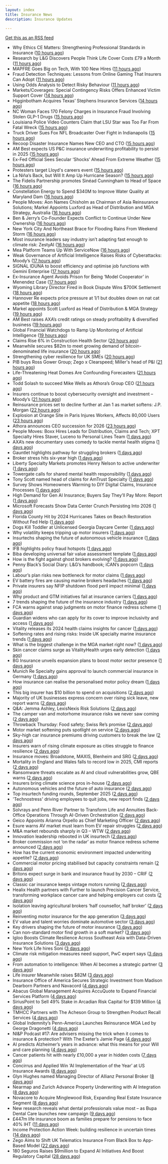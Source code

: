 ```yaml
---
layout: index
title: Insurance News
description: Insurance Updates

---
```


[Get this as an RSS feed](/insurance.rss)

<!-- news_marker starts -->
- Why Ethics CE Matters: Strengthening Professional Standards in Insurance ([10 hours ago](https://www.insurancejournal.com/blogs/risk-insurance-education-alliance/2025/10/10/842545.htm))
- Research by L&G Discovers People Think Life Cover Costs £79 a Month ([11 hours ago](https://insurance-edge.net/2025/10/10/research-by-lg-discovers-people-think-life-cover-costs-79-a-month/))
- MAPFRE Goes Big on Tech, With 100 New Hires ([11 hours ago](https://insurance-edge.net/2025/10/10/mapfre-goes-big-on-tech-with-100-new-hires/))
- Fraud Detection Techniques: Lessons from Online Gaming That Insurers Can Adopt ([11 hours ago](https://insurance-edge.net/2025/10/10/fraud-detection-techniques-lessons-from-online-gaming-that-insurers-can-adopt/))
- Using Odds Analysis to Detect Risky Behaviour ([11 hours ago](https://insurance-edge.net/2025/10/10/using-odds-analysis-to-detect-risky-behaviour/))
- Markets/Coverages: Special Contingency Risks Offers Enhanced Victim Support Cover ([14 hours ago](https://www.insurancejournal.com/news/international/2025/10/10/843417.htm))
- Higginbotham Acquires Texas’ Stephens Insurance Services ([14 hours ago](https://www.insurancejournal.com/news/southcentral/2025/10/10/843413.htm))
- NC Woman Faces 170 Felony Charges in Insurance Fraud Involving Stolen GLP-1 Drugs ([15 hours ago](https://www.insurancejournal.com/news/southeast/2025/10/10/843408.htm))
- Louisiana Police Video Counters Claim that LSU Star was Too Far From Fatal Wreck ([15 hours ago](https://www.insurancejournal.com/news/southcentral/2025/10/10/843406.htm))
- Truck Driver Sues Fox NFL Broadcaster Over Fight in Indianapolis ([15 hours ago](https://www.insurancejournal.com/news/midwest/2025/10/10/843403.htm))
- Recoop Disaster Insurance Names New CEO and CTO ([15 hours ago](https://www.insurancejournal.com/news/midwest/2025/10/10/843400.htm))
- AM Best expects US P&C insurance underwriting profitability to persist in 2025 ([15 hours ago](https://www.reinsurancene.ws/am-best-expects-us-pc-insurance-underwriting-profitability-to-persist-in-2025/))
- Ex-Fed Official Sees Secular ‘Shocks’ Ahead From Extreme Weather ([15 hours ago](https://www.insurancejournal.com/news/national/2025/10/10/843392.htm))
- Protesters target Lloyd's careers event ([15 hours ago](https://www.postonline.co.uk/lloyd%E2%80%99slondon/7959201/protesters-target-dive-in-for-the-fourth-time))
- La Niña’s Back, but Will It Amp Up Hurricane Season? ([15 hours ago](https://www.insurancejournal.com/news/national/2025/10/10/843387.htm))
- The Fidelis Partnership promotes Sinéad Cunningham to Head of Space ([16 hours ago](https://www.reinsurancene.ws/the-fidelis-partnership-promotes-sinead-cunningham-to-head-of-space/))
- Constellation Energy to Spend $340M to Improve Water Quality at Maryland Dam ([16 hours ago](https://www.insurancejournal.com/news/east/2025/10/10/843385.htm))
- People Moves: Aon Names Chisholm as Chairman of Asia Reinsurance Solutions; Markel Appoints Luxford as Head of Distribution and MGA Strategy, Australia ([16 hours ago](https://www.insurancejournal.com/news/international/2025/10/10/843376.htm))
- Ben & Jerry’s Co-Founder Expects Conflict to Continue Under New Ownership ([16 hours ago](https://www.insurancejournal.com/news/east/2025/10/10/843377.htm))
- New York City And Northeast Brace for Flooding Rains From Weekend Storm ([16 hours ago](https://www.insurancejournal.com/news/east/2025/10/10/843373.htm))
- Most insurance leaders say industry isn’t adapting fast enough to climate risk: ZestyAI ([16 hours ago](https://www.reinsurancene.ws/most-insurance-leaders-say-industry-isnt-adapting-fast-enough-to-climate-risk-zestyai/))
- Mea Platform Teams Up With ServiceNow ([16 hours ago](https://insurance-edge.net/2025/10/10/mea-platform-teams-up-with-servicenow/))
- Weak Governance of Artificial Intelligence Raises Risks of Cyberattacks: Moody’s ([17 hours ago](https://www.insurancejournal.com/news/international/2025/10/10/843354.htm))
- SIGNAL IDUNA to boost efficiency and optimise job functions with Gemini Enterprise ([17 hours ago](https://www.reinsurancene.ws/signal-iduna-to-boost-efficiency-and-optimise-job-functions-with-gemini-enterprise/))
- Ex-Insurance Agent Avoids Prison for Being ‘Model Cooperator’ in Menendez Case ([17 hours ago](https://www.insurancejournal.com/news/east/2025/10/10/843316.htm))
- Wyoming Library Director Fired in Book Dispute Wins $700K Settlement ([18 hours ago](https://www.insurancejournal.com/news/west/2025/10/10/843344.htm))
- Hannover Re expects price pressure at 1/1 but doubles down on nat cat appetite ([18 hours ago](https://www.reinsurancene.ws/hannover-re-expects-price-pressure-at-1-1-but-doubles-down-on-nat-cat-appetite/))
- Markel appoints Scott Luxford as Head of Distribution & MGA Strategy ([19 hours ago](https://www.reinsurancene.ws/markel-appoints-scott-luxford-as-head-of-distribution-mga-strategy/))
- AM Best raises AXA’s credit ratings on steady profitability & diversified business ([19 hours ago](https://www.reinsurancene.ws/am-best-raises-axas-credit-ratings-on-steady-profitability-diversified-business/))
- Global Financial Watchdogs to Ramp Up Monitoring of Artificial Intelligence ([19 hours ago](https://www.insurancejournal.com/news/international/2025/10/10/843340.htm))
- Claims Rise 6% in Construction Health Sector ([20 hours ago](https://insurance-edge.net/2025/10/10/claims-rise-6-in-construction-health-sector/))
- Meanwhile secures $82m to meet growing demand of bitcoin-denominated life insurance ([20 hours ago](https://www.reinsurancene.ws/meanwhile-secures-82m-to-meet-growing-demand-of-bitcoin-denominated-life-insurance/))
- Strengthening cyber resilience for UK SMEs ([20 hours ago](https://www.insurancebusinessmag.com/uk/news/cyber/strengthening-cyber-resilience-for-uk-smes-552638.aspx))
- PIB buys Ross Gower Group; Zego x Clearspeed; Miller's head of P&I ([21 hours ago](https://www.postonline.co.uk/news/7959175/pib-buys-ross-gower-group-zego-x-clearspeed-millers-head-of-pi))
- Life-Threatening Heat Domes Are Confounding Forecasters ([21 hours ago](https://www.insurancejournal.com/news/international/2025/10/10/843330.htm))
- Todd Solash to succeed Mike Wells as Athora’s Group CEO ([21 hours ago](https://www.reinsurancene.ws/todd-solash-to-succeed-mike-wells-as-athoras-group-ceo/))
- Insurers continue to boost cybersecurity oversight and investment – Moody’s ([21 hours ago](https://www.insurancebusinessmag.com/uk/news/cyber/insurers-continue-to-boost-cybersecurity-oversight-and-investment--moodys-552630.aspx))
- Reinsurance prices set to decline further at Jan 1 as market softens: J.P. Morgan ([22 hours ago](https://www.reinsurancene.ws/reinsurance-prices-set-to-decline-further-at-jan-1-as-market-softens-j-p-morgan/))
- Explosion at Orange Site in Paris Injures Workers, Affects 80,000 Users ([23 hours ago](https://www.insurancejournal.com/news/international/2025/10/10/843321.htm))
- Athora announces CEO succession for 2026 ([23 hours ago](https://www.insurancebusinessmag.com/uk/news/breaking-news/athora-announces-ceo-succession-for-2026-552609.aspx))
- People Moves: Boxx Hires Leads for Distribution, Claims and Tech; XPT Specialty Hires Staver, Luceno to Personal Lines Team ([1 days ago](https://www.insurancejournal.com/news/national/2025/10/10/843257.htm))
- AXA’s new documentary uses comedy to tackle mental health stigma ([1 days ago](https://www.insurancebusinessmag.com/uk/news/life-insurance/axas-new-documentary-uses-comedy-to-tackle-mental-health-stigma-552601.aspx))
- Gauntlet highlights pathway for struggling brokers ([1 days ago](https://www.insurancebusinessmag.com/uk/news/breaking-news/gauntlet-highlights-pathway-for-struggling-brokers-552599.aspx))
- Broker stress hits six-year high ([1 days ago](https://www.insurancebusinessmag.com/uk/news/life-insurance/broker-stress-hits-sixyear-high-552598.aspx))
- Liberty Specialty Markets promotes Henry Nelson to active underwriter ([1 days ago](https://www.insurancebusinessmag.com/uk/news/breaking-news/liberty-specialty-markets-promotes-henry-nelson-to-active-underwriter-552597.aspx))
- Towergate calls for shared mental health responsibility ([1 days ago](https://www.insurancebusinessmag.com/uk/news/life-insurance/towergate-calls-for-shared-mental-health-responsibility-552596.aspx))
- Tony Scott named head of claims for AmTrust Specialty ([1 days ago](https://www.insurancebusinessmag.com/uk/news/breaking-news/tony-scott-named-head-of-claims-for-amtrust-specialty-552595.aspx))
- Survey Shows Homeowners Warming to DIY Digital Claims, Insurance Processes ([1 days ago](https://www.insurancejournal.com/news/national/2025/10/10/843244.htm))
- High Demand for Gen AI Insurance; Buyers Say They’ll Pay More: Report ([1 days ago](https://www.insurancejournal.com/news/national/2025/10/10/843301.htm))
- Microsoft Forecasts Show Data Center Crunch Persisting Into 2026 ([1 days ago](https://www.insurancejournal.com/news/national/2025/10/10/843307.htm))
- Florida County Hit by 2024 Hurricanes Takes on Beach Restoration Without Fed Help ([1 days ago](https://www.insurancejournal.com/news/southeast/2025/10/10/843237.htm))
- Dogs Kill Toddler at Unlicensed Georgia Daycare Center ([1 days ago](https://www.insurancejournal.com/news/southeast/2025/10/10/843246.htm))
- Why volatility keeps tripping up motor insurers ([1 days ago](https://www.postonline.co.uk/people/7959193/why-volatility-keeps-tripping-up-motor-insurers))
- Insurtechs shaping the future of autonomous vehicle insurance ([1 days ago](https://www.postonline.co.uk/technology/7959084/insurtechs-shaping-the-future-of-autonomous-vehicle-insurance))
- IFB highlights policy fraud hotspots ([1 days ago](https://www.postonline.co.uk/news/7959158/ifb-highlights-policy-fraud-hotspots))
- Biba developing universal fair value assessment template ([1 days ago](https://www.postonline.co.uk/broker/7959143/biba-developing-universal-fair-value-assessment-template))
- How is the fight against ghost brokers evolving? ([1 days ago](https://www.postonline.co.uk/claims/7958913/how-is-the-fight-against-ghost-brokers-evolving))
- Penny Black’s Social Diary: L&G’s handbook; iCAN’s popcorn ([1 days ago](https://www.postonline.co.uk/people/7958928/penny-black%E2%80%99s-social-diary-lg%E2%80%99s-handbook-ican%E2%80%99s-popcorn))
- Labour’s plan risks new bottleneck for motor claims ([1 days ago](https://www.postonline.co.uk/claims/7959126/labour%E2%80%99s-plan-risks-new-bottleneck-for-motor-claims))
- EV battery fires are causing marine brokers headaches ([1 days ago](https://www.insurancebusinessmag.com/uk/news/marine/ev-battery-fires-are-causing-marine-brokers-headaches-552462.aspx))
- Private insurers say NFIP shutdown flood peril impact minimal ([1 days ago](https://www.dig-in.com/news/private-insurers-say-nfip-shutdown-flood-peril-impact-minimal))
- Why product and GTM initiatives fail at insurance carriers ([1 days ago](https://www.dig-in.com/opinion/why-product-and-gtm-initiatives-fail-at-insurance-carriers))
- 7 trends shaping the future of the insurance industry ([1 days ago](https://www.dig-in.com/opinion/7-trends-shaping-the-future-of-insurance))
- FCA warns against snap judgments on motor finance redress scheme ([1 days ago](https://www.postonline.co.uk/regulation/7959197/fca-warns-against-snap-judgments-on-motor-finance-redress-scheme))
- Guardian widens who can apply for its cover to improve inclusivity and access ([1 days ago](https://ifamagazine.com/guardian-widens-who-can-apply-for-its-cover-to-improve-inclusivity-and-access/))
- Vitality releases its 2024 health claims insights for cancer ([1 days ago](https://ifamagazine.com/vitality-releases-its-2024-health-claims-insights-for-cancer/))
- Softening rates and rising risks: Inside UK specialty marine insurance trends ([1 days ago](https://www.insurancebusinessmag.com/uk/news/marine/softening-rates-and-rising-risks-inside-uk-specialty-marine-insurance-trends-552490.aspx))
- What is the biggest challenge in the MGA market right now? ([1 days ago](https://www.insurancebusinessmag.com/uk/tv/what-is-the-biggest-challenge-in-the-mga-market-right-now-552489.aspx))
- Skin cancer claims surge as VitalityHealth urges early detection ([1 days ago](https://www.insurancebusinessmag.com/uk/news/life-insurance/skin-cancer-claims-surge-as-vitalityhealth-urges-early-detection-552481.aspx))
- BG Insurance unveils expansion plans to boost motor sector presence ([1 days ago](https://www.insurancebusinessmag.com/uk/news/auto-motor/bg-insurance-unveils-expansion-plans-to-boost-motor-sector-presence-552472.aspx))
- Munich Re Specialty gains approval to launch commercial insurance in Germany ([1 days ago](https://www.insurancebusinessmag.com/uk/news/breaking-news/munich-re-specialty-gains-approval-to-launch-commercial-insurance-in-germany-552469.aspx))
- How insurance can realise the personalised motor policy dream ([1 days ago](https://www.postonline.co.uk/personal/7959025/how-insurance-can-realise-the-personalised-motor-policy-dream))
- This big insurer has $10 billion to spend on acquisitions ([2 days ago](https://www.insurancebusinessmag.com/uk/news/breaking-news/this-big-insurer-has-10-billion-to-spend-on-acquisitions-552452.aspx))
- Majority of UK businesses express concern over rising sick leave, new report warns ([2 days ago](https://ifamagazine.com/majority-of-uk-businesses-express-concern-over-rising-sick-leave-new-report-warns/))
- Q&A: Jemma Ashley, LexisNexis Risk Solutions ([2 days ago](https://www.postonline.co.uk/people/7958988/qa-jemma-ashley-lexisnexis-risk-solutions))
- The camper van and motorhome insurance risks we never saw coming ([2 days ago](https://www.postonline.co.uk/risk-management/7958990/the-camper-van-and-motorhome-insurance-risks-we-never-saw-coming))
- Throwback Thursday: Food safety; Swiss Re’s promise ([2 days ago](https://www.postonline.co.uk/claims/7956771/throwback-thursday-food-safety-swiss-re%E2%80%99s-promise))
- Motor market softening puts spotlight on service ([2 days ago](https://www.postonline.co.uk/commercial/7959008/motor-market-softening-puts-spotlight-on-service))
- Sky-high car insurance premiums driving customers to break the law ([2 days ago](https://www.postonline.co.uk/news/7959174/sky-high-car-insurance-premiums-driving-customers-to-break-the-law))
- Insurers warn of rising climate exposure as cities struggle to finance resilience ([2 days ago](https://www.insurancebusinessmag.com/uk/news/breaking-news/insurers-warn-of-rising-climate-exposure-as-cities-struggle-to-finance-resilience-552421.aspx))
- Insurance moves: Broadstone, MAXIS, Blenheim and SRG ([2 days ago](https://www.insurancebusinessmag.com/uk/news/breaking-news/insurance-moves-broadstone-maxis-blenheim-and-srg-552419.aspx))
- Mortality in England and Wales falls to record low in 2025, CMI reports ([2 days ago](https://www.insurancebusinessmag.com/uk/news/life-insurance/mortality-in-england-and-wales-falls-to-record-low-in-2025-cmi-reports-552418.aspx))
- Ransomware threats escalate as AI and cloud vulnerabilities grow, QBE warns ([2 days ago](https://www.insurancebusinessmag.com/uk/news/cyber/ransomware-threats-escalate-as-ai-and-cloud-vulnerabilities-grow-qbe-warns-552416.aspx))
- Insurers bring climate science pros in-house ([2 days ago](https://www.dig-in.com/news/insurers-bring-climate-science-pros-in-house))
- Autonomous vehicles and the future of auto insurance ([2 days ago](https://www.dig-in.com/news/autonomous-vehicles-and-the-future-of-auto-insurance))
- Top insurtech funding rounds, September 2025 ([2 days ago](https://www.dig-in.com/list/top-insurtech-funding-rounds-september-2025))
- 'Technostress' driving employees to quit jobs, new report finds ([2 days ago](https://www.insurancebusinessmag.com/uk/business-strategy/technostress-driving-employees-to-quit-jobs-new-report-finds-552392.aspx))
- Solvrays and Penn River Partner to Transform Life and Annuities Back-Office Operations Through AI-Driven Orchestration ([2 days ago](https://www.insurtechinsights.com/solvrays-and-penn-river-partner-to-transform-life-and-annuities-back-office-operations-through-ai-driven-orchestration/))
- Geico Appoints Arianna Orpello as Chief Marketing Officer ([2 days ago](https://www.insurtechinsights.com/geico-appoints-arianna-orpello-as-chief-marketing-officer/))
- Esure warns AV market must learn from EV repair struggles ([2 days ago](https://www.postonline.co.uk/market-access/motor/7959108/esure-warns-av-market-must-learn-from-ev-repair-struggles))
- M&A market rebounds sharply in Q3 – WTW ([2 days ago](https://www.insurancebusinessmag.com/uk/news/mergers-acquisitions/manda-market-rebounds-sharply-in-q3--wtw-552333.aspx))
- Innovation leadership rebooted in UK insurtech ([2 days ago](https://www.insurancebusinessmag.com/uk/news/technology/innovation-leadership-rebooted-in-uk-insurtech-552330.aspx))
- Broker commission not ‘on the radar’ as motor finance redress scheme announced ([2 days ago](https://www.postonline.co.uk/news/7959192/broker-commission-not-%E2%80%98on-the-radar%E2%80%99-as-motor-finance-redress-scheme-announced))
- How has the current economic environment impacted underwriting appetite? ([2 days ago](https://www.insurancebusinessmag.com/uk/tv/how-has-the-current-economic-environment-impacted-underwriting-appetite-552328.aspx))
- Commercial motor pricing stabilised but capacity constraints remain ([2 days ago](https://www.postonline.co.uk/commercial/7959083/commercial-motor-pricing-stabilised-but-capacity-constraints-remain))
- Britons expect surge in bank and insurance fraud by 2030 – CRIF ([2 days ago](https://www.insurancebusinessmag.com/uk/news/breaking-news/britons-expect-surge-in-bank-and-insurance-fraud-by-2030--crif-552313.aspx))
- Classic car insurance keeps vintage motors running ([2 days ago](https://www.postonline.co.uk/personal/7958293/classic-car-insurance-keeps-vintage-motors-running))
- Healix Health partners with Further to launch Precision Cancer Service, transforming workplace cancer care and helping employers cut costs ([2 days ago](https://ifamagazine.com/healix-health-partners-with-further-to-launch-precision-cancer-service-transforming-workplace-cancer-care-and-helping-employers-cut-costs/))
- Isolation leaving agricultural brokers ‘half counsellor, half broker’ ([2 days ago](https://www.postonline.co.uk/broker/7959185/isolation-leaving-agricultural-brokers-%E2%80%98half-counsellor-half-broker%E2%80%99))
- Reinventing motor insurance for the app generation ([3 days ago](https://www.postonline.co.uk/personal/7959016/reinventing-motor-insurance-for-the-app-generation))
- EV value and talent worries dominate automotive sector ([3 days ago](https://www.postonline.co.uk/news/7959159/ev-value-and-talent-worries-dominate-automotive-sector))
- Key drivers shaping the future of motor insurance ([3 days ago](https://www.postonline.co.uk/personal/7958989/key-drivers-shaping-the-future-of-motor-insurance))
- Can non-standard motor find growth in a soft market? ([3 days ago](https://www.postonline.co.uk/broker/7958948/can-non-standard-motor-find-growth-in-a-soft-market))
- Igloo Boosts Climate Resilience Across Southeast Asia with Data-Driven Insurance Solutions ([3 days ago](https://thefintechtimes.com/igloo-boosts-climate-resilience-across-southeast-asia-with-data-driven-insurance-solutions/))
- New York Life hires Soni ([3 days ago](https://www.dig-in.com/news/new-york-life-hires-soni))
- Climate risk mitigation measures need support, PwC expert says ([3 days ago](https://www.dig-in.com/news/pwc-expert-climate-risk-mitigation-needs-more-support))
- From automation to intelligence: When AI becomes a strategic partner ([3 days ago](https://www.dig-in.com/opinion/when-ai-becomes-a-strategic-partner))
- Life insurer Meanwhile raises $82M ([3 days ago](https://www.dig-in.com/articles/life-insurer-meanwhile-raises-82m))
- Insurance Office of America Secures Strategic Investment from Madison Dearborn Partners and Navacord ([4 days ago](https://www.insurtechinsights.com/insurance-office-of-america-secures-strategic-investment-from-madison-dearborn-partners-and-navacord/))
- Abacus Global Management Acquires AccuQuote to Expand Financial Services Platform ([4 days ago](https://www.insurtechinsights.com/abacus-global-management-acquires-accuquote-to-expand-financial-services-platform/))
- SiriusPoint to Sell 49% Stake in Arcadian Risk Capital for $139 Million ([4 days ago](https://www.insurtechinsights.com/siriuspoint-to-sell-49-stake-in-arcadian-risk-capital-for-139-million/))
- TMHCC Partners with The Acheson Group to Strengthen Product Recall Services ([4 days ago](https://www.insurtechinsights.com/tmhcc-partners-with-the-acheson-group-to-strengthen-product-recall-services/))
- Global Indemnity’s Penn-America Launches Reinsurance MGA Led by George Dragonetti ([4 days ago](https://www.insurtechinsights.com/global-indemnitys-penn-america-launches-reinsurance-mga-led-by-george-dragonetti/))
- NI&P Podcast #17: Are advisers missing the trick when it comes to insurance & protection? With The Exeter’s Jamie Page ([4 days ago](https://ifamagazine.com/nip-podcast-17-are-advisers-missing-the-trick-when-it-comes-to-insurance-protection-with-the-exeters-jamie-page/))
- AI predicts Alzheimer’s years in advance: what this means for your Will and care planning ([4 days ago](https://ifamagazine.com/ai-predicts-alzheimers-years-in-advance-what-this-means-for-your-will-and-care-planning/))
- Cancer patients hit with nearly £10,000 a year in hidden costs ([7 days ago](https://ifamagazine.com/cancer-patients-hit-with-nearly-10000-a-year-in-hidden-costs/))
- Concirrus and Applied Win ‘AI Implementation of the Year’ at US Insurance Awards ([8 days ago](https://thefintechtimes.com/concirrus-ai-cuts-aviation-underwriting-time-from-36-hours-to-minutes-for-applied-aviation/))
- Glyn Hughes named Managing Director of Allianz Personal Broker ([8 days ago](https://www.insurtechinsights.com/glyn-hughes-named-managing-director-of-allianz-personal-broker/))
- Nearmap and Zurich Advance Property Underwriting with AI Integration ([8 days ago](https://www.insurtechinsights.com/nearmap-and-zurich-advance-property-underwriting-with-ai-integration/))
- Novacore to Acquire Minglewood Risk, Expanding Real Estate Insurance Segment ([8 days ago](https://www.insurtechinsights.com/novacore-to-acquire-minglewood-risk-expanding-real-estate-insurance-segment/))
- New research reveals what dental professionals value most – as Bupa Dental Care launches new campaign ([9 days ago](https://ifamagazine.com/new-research-reveals-what-dental-professionals-value-most-as-bupa-dental-care-launches-new-campaign/))
- £447m life insurance boom as families prepare for pensions to face 40% IHT ([11 days ago](https://ifamagazine.com/447m-life-insurance-boom-as-families-prepare-for-pensions-to-face-40-iht/))
- Income Protection Action Week: building resilience in uncertain times ([14 days ago](https://ifamagazine.com/income-protection-action-week-building-resilience-in-uncertain-times/))
- Zego Aims to Shift UK Telematics Insurance From Black Box to App-Based Model ([22 days ago](https://thefintechtimes.com/zego-aims-to-shift-uk-telematics-insurance-from-black-box-to-app-based-model/))
- 180 Seguros Raises $9million to Expand AI Initiatives And Boost Regulatory Capital ([28 days ago](https://thefintechtimes.com/180-seguros-raises-9m-to-expand-ai-initiatives-and-boost-regulatory-capital/))

<!-- news_marker ends -->